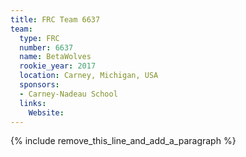 ```yaml
---
title: FRC Team 6637
team:
  type: FRC
  number: 6637
  name: BetaWolves
  rookie_year: 2017
  location: Carney, Michigan, USA
  sponsors:
  - Carney-Nadeau School
  links:
    Website:
---
```


{% include remove_this_line_and_add_a_paragraph %}